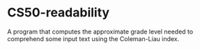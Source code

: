 # CS50-readability
A program that computes the approximate grade level needed to comprehend some input text using the Coleman-Liau index.
